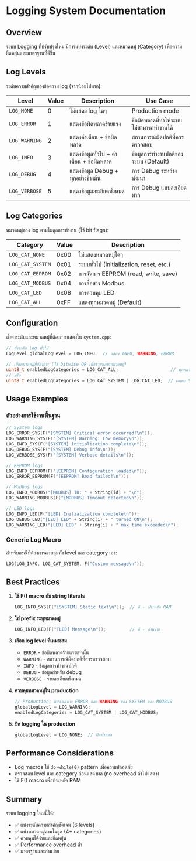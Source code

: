 # Logging System Documentation

## Overview
ระบบ Logging ที่ปรับปรุงใหม่ มีการแบ่งระดับ (Level) และหมวดหมู่ (Category) เพื่อความยืดหยุ่นและมาตรฐานที่ดีขึ้น

## Log Levels
ระดับความสำคัญของข้อความ log (จากน้อยไปมาก):

| Level | Value | Description | Use Case |
|-------|-------|-------------|----------|
| `LOG_NONE` | 0 | ไม่แสดง log ใดๆ | Production mode |
| `LOG_ERROR` | 1 | แสดงข้อผิดพลาดร้ายแรง | ข้อผิดพลาดที่ทำให้ระบบไม่สามารถทำงานได้ |
| `LOG_WARNING` | 2 | แสดงคำเตือน + ข้อผิดพลาด | สถานการณ์ผิดปกติที่ควรตรวจสอบ |
| `LOG_INFO` | 3 | แสดงข้อมูลทั่วไป + คำเตือน + ข้อผิดพลาด | ข้อมูลการทำงานปกติของระบบ (Default) |
| `LOG_DEBUG` | 4 | แสดงข้อมูล Debug + ทุกอย่างข้างต้น | การ Debug ระหว่างพัฒนา |
| `LOG_VERBOSE` | 5 | แสดงข้อมูลละเอียดทั้งหมด | การ Debug แบบละเอียดมาก |

## Log Categories
หมวดหมู่ของ log ตามโมดูลการทำงาน (ใช้ bit flags):

| Category | Value | Description |
|----------|-------|-------------|
| `LOG_CAT_NONE` | 0x00 | ไม่แสดงหมวดหมู่ใดๆ |
| `LOG_CAT_SYSTEM` | 0x01 | ระบบทั่วไป (initialization, reset, etc.) |
| `LOG_CAT_EEPROM` | 0x02 | การจัดการ EEPROM (read, write, save) |
| `LOG_CAT_MODBUS` | 0x04 | การสื่อสาร Modbus |
| `LOG_CAT_LED` | 0x08 | การควบคุม LED |
| `LOG_CAT_ALL` | 0xFF | แสดงทุกหมวดหมู่ (Default) |

## Configuration
ตั้งค่าระดับและหมวดหมู่ที่ต้องการแสดงใน `system.cpp`:

```cpp
// ตั้งระดับ log ทั่วไป
LogLevel globalLogLevel = LOG_INFO;  // แสดง INFO, WARNING, ERROR

// เปิดหมวดหมู่ที่ต้องการ (ใช้ bitwise OR เพื่อรวมหลายหมวดหมู่)
uint8_t enabledLogCategories = LOG_CAT_ALL;                    // ทุกหมวดหมู่
// หรือ
uint8_t enabledLogCategories = LOG_CAT_SYSTEM | LOG_CAT_LED;  // เฉพาะ SYSTEM และ LED
```

## Usage Examples

### ตัวอย่างการใช้งานพื้นฐาน

```cpp
// System logs
LOG_ERROR_SYS(F("[SYSTEM] Critical error occurred!\n"));
LOG_WARNING_SYS(F("[SYSTEM] Warning: Low memory\n"));
LOG_INFO_SYS(F("[SYSTEM] Initialization complete\n"));
LOG_DEBUG_SYS(F("[SYSTEM] Debug info\n"));
LOG_VERBOSE_SYS(F("[SYSTEM] Verbose details\n"));

// EEPROM logs
LOG_INFO_EEPROM(F("[EEPROM] Configuration loaded\n"));
LOG_ERROR_EEPROM(F("[EEPROM] Read failed!\n"));

// Modbus logs
LOG_INFO_MODBUS("[MODBUS] ID: " + String(id) + "\n");
LOG_WARNING_MODBUS(F("[MODBUS] Timeout detected\n"));

// LED logs
LOG_INFO_LED(F("[LED] Initialization complete\n"));
LOG_DEBUG_LED("[LED] LED" + String(i) + " turned ON\n");
LOG_WARNING_LED("[LED] LED" + String(i) + " max time exceeded\n");
```

### Generic Log Macro
สำหรับกรณีที่ต้องการควบคุมทั้ง level และ category เอง:

```cpp
LOG(LOG_INFO, LOG_CAT_SYSTEM, F("Custom message\n"));
```

## Best Practices

1. **ใช้ F() macro กับ string literals**
   ```cpp
   LOG_INFO_SYS(F("[SYSTEM] Static text\n"));  // ดี - ประหยัด RAM
   ```

2. **ใส่ prefix ระบุหมวดหมู่**
   ```cpp
   LOG_INFO_LED(F("[LED] Message\n"));         // ดี - อ่านง่าย
   ```

3. **เลือก log level ที่เหมาะสม**
   - `ERROR` - ข้อผิดพลาดร้ายแรงเท่านั้น
   - `WARNING` - สถานการณ์ผิดปกติที่ควรตรวจสอบ
   - `INFO` - ข้อมูลการทำงานปกติ
   - `DEBUG` - ข้อมูลสำหรับ debug
   - `VERBOSE` - รายละเอียดทั้งหมด

4. **ควบคุมหมวดหมู่ใน production**
   ```cpp
   // Production: แสดงเฉพาะ ERROR และ WARNING ของ SYSTEM และ MODBUS
   globalLogLevel = LOG_WARNING;
   enabledLogCategories = LOG_CAT_SYSTEM | LOG_CAT_MODBUS;
   ```

5. **ปิด logging ใน production**
   ```cpp
   globalLogLevel = LOG_NONE;  // ปิดทั้งหมด
   ```

## Performance Considerations

- Log macros ใช้ `do-while(0)` pattern เพื่อความปลอดภัย
- ตรวจสอบ level และ category ก่อนแสดงผล (no overhead ถ้าไม่แสดง)
- ใช้ F() macro เพื่อประหยัด RAM

## Summary

ระบบ logging ใหม่นี้ให้:
- ✅ แบ่งระดับความสำคัญชัดเจน (6 levels)
- ✅ แบ่งหมวดหมู่ตามโมดูล (4+ categories)
- ✅ ควบคุมได้ง่ายและยืดหยุ่น
- ✅ Performance overhead ต่ำ
- ✅ มาตรฐานและอ่านง่าย
